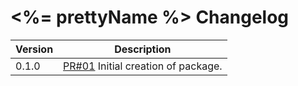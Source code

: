 # <%= prettyName %> Changelog

| Version | Description |
|---------|-------------|
| 0.1.0   | [PR#01](https://github.com/BBC-News/psammead/pull/01) Initial creation of package. |
